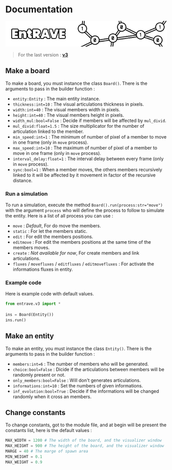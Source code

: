 # Documentation

![EntRAVE Banner](assets/banner.png)

> For the last version : [**v3**](entrave/v3.py)

## Make a board

To make a board, you must instance the class `Board()`.
There is the arguments to pass in the builder function :
- `entity:Entity` : The main entity instance.
- `thickness:int=10` : The visual articulations thickness in pixels.
- `width:int=40` : The visual members width in pixels.
- `height:int=40` : The visual members height in pixels.
- `width_mul:bool=False` : Decide if members will be affected by `mul_divid`.
- `mul_divid:float=1.5` : The size multiplicator for the number of articulation linked to the member.
- `min_speed:int=1` : The minimum of number of pixel of a member to move in one frame (only in `move` process).
- `max_speed:int=10` : The maximum of number of pixel of a member to move in one frame (only in `move` process).
- `interval_delay:float=1` : The interval delay between every frame (only in `move` process).
- `sync:bool=1` : When a member moves, the others members recursively linked to it will be affected by it movement in factor of the recursive distance.

### Run a simulation

To run a simulation, execute the method `Board().run(process:str="move")` with the argument `process` who will define the process to follow to simulate the entity.
Here is a list of all process you can use :
- `move` : _Default_, For do move the members.
- `static` : For let the members static.
- `edit` : For edit the members positions.
- `editmove` : For edit the members positions at the same time of the members moves.
- `create` : _Not available for now_, For create members and link articulations.
- `fluxes` / `movefluxes` / `editfluxes` / `editmovefluxes` : For activate the informations fluxes in entity.

### Example code

Here is example code with default values.

```py
from entrave.v3 import *

ins = Board(Entity())
ins.run()
```

## Make an entity

To make an entity, you must instance the class `Entity()`.
There is the arguments to pass in the builder function :
- `members:int=6` : The number of members who will be generated.
- `choice:bool=False` : Dicide if the articulations between members will be randomly present or not.
- `only_members:bool=False` : Will don't generates articulations.
- `informations:int=10` : Set the numbers of given informations.
- `inf_evolution:bool=True` : Decide if the informations will be changed randomly when it cross an members.

## Change constants

To change constants, got to the module file, and at begin will be present the constants list, here is the default values :

```py
MAX_WIDTH = 1200 # The width of the board, and the visualizer window
MAX_HEIGHT = 900 # The height of the board, and the visualizer window
MARGE = 40 # The marge of spawn area
MIN_WEIGHT = 0.1
MAX_WEIGHT = 0.9
```